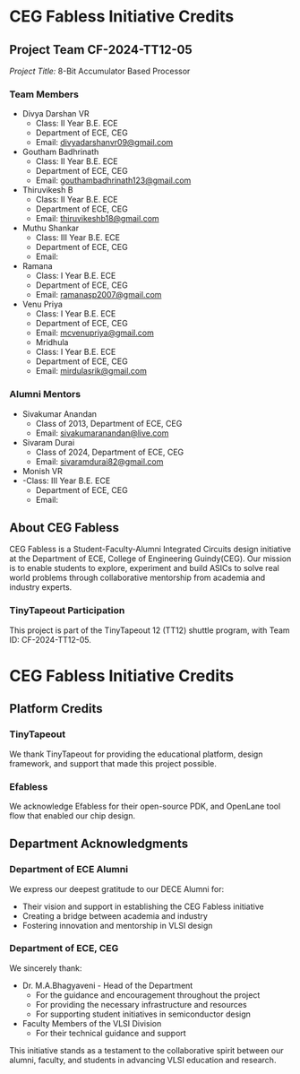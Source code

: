 # CEG Fabless Initiative Credits

## Project Team CF-2024-TT12-05
*Project Title:* 8-Bit Accumulator Based Processor

### Team Members
- Divya Darshan VR
  - Class: II Year B.E. ECE
  - Department of ECE, CEG
  - Email: divyadarshanvr09@gmail.com
- Goutham Badhrinath
  - Class: II Year B.E. ECE
  - Department of ECE, CEG
  - Email: gouthambadhrinath123@gmail.com
- Thiruvikesh B
  - Class: II Year B.E. ECE
  - Department of ECE, CEG
  - Email: thiruvikeshb18@gmail.com
- Muthu Shankar
  - Class: III Year B.E. ECE
  - Department of ECE, CEG
  - Email: 
- Ramana
  - Class: I Year B.E. ECE
  - Department of ECE, CEG
  - Email: ramanasp2007@gmail.com
- Venu Priya
  - Class: I Year B.E. ECE
  - Department of ECE, CEG
  - Email: mcvenupriya@gmail.com
  - Mridhula
  - Class: I Year B.E. ECE
  - Department of ECE, CEG
  - Email: mirdulasrik@gmail.com

### Alumni Mentors
- Sivakumar Anandan
  - Class of 2013, Department of ECE, CEG
  - Email: sivakumaranandan@live.com
- Sivaram Durai
  - Class of 2024, Department of ECE, CEG
  - Email: sivaramdurai82@gmail.com
- Monish VR
- -Class: III Year B.E. ECE
  - Department of ECE, CEG
  - Email: 
  



## About CEG Fabless
CEG Fabless is a Student-Faculty-Alumni Integrated Circuits design initiative at the Department of ECE, College of Engineering Guindy(CEG). Our mission is to enable students to explore, experiment and build ASICs to solve real world problems through collaborative mentorship from academia and industry experts.

### TinyTapeout Participation
This project is part of the TinyTapeout 12 (TT12) shuttle program, with Team ID: CF-2024-TT12-05.

# CEG Fabless Initiative Credits
## Platform Credits

### TinyTapeout
We thank TinyTapeout for providing the educational platform, design framework, and support that made this project possible.

### Efabless
We acknowledge Efabless for their open-source PDK, and OpenLane tool flow that enabled our chip design.

## Department Acknowledgments

### Department of ECE Alumni
We express our deepest gratitude to our DECE Alumni for:
- Their vision and support in establishing the CEG Fabless initiative
- Creating a bridge between academia and industry
- Fostering innovation and mentorship in VLSI design

### Department of ECE, CEG
We sincerely thank:
- Dr. M.A.Bhagyaveni - Head of the Department
  - For the guidance and encouragement throughout the project
  - For providing the necessary infrastructure and resources
  - For supporting student initiatives in semiconductor design
- Faculty Members of the VLSI Division
  - For their technical guidance and support

This initiative stands as a testament to the collaborative spirit between our alumni, faculty, and students in advancing VLSI education and research.
